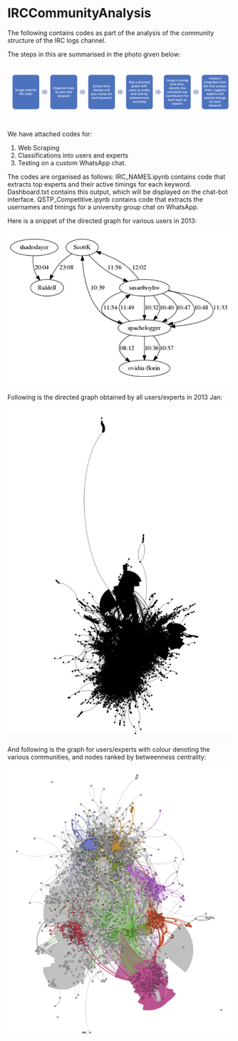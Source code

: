 # IRCCommunityAnalysis
The following contains codes as part of the analysis of the community structure of the IRC logs channel. 

The steps in this are summarised in the photo given below:

![Steps for creation of chat-bot](https://github.com/soundarya98/IRCCommunityAnalysis/blob/master/Images/Project_Flow.png)

We have attached codes for:
1. Web Scraping
2. Classifications into users and experts
3. Testing on a custom WhatsApp chat.

The codes are organised as follows:
IRC_NAMES.ipynb contains code that extracts top experts and their active timings for each keyword.
Dashboard.txt contains this output, which will be displayed on the chat-bot interface.
QSTP_Competitive.ipynb contains code that extracts the usernames and timings for a university group chat on WhatsApp.


Here is a snippet of the directed graph for various users in 2013:

![Directed Graph](https://github.com/soundarya98/IRCCommunityAnalysis/blob/master/Images/DirectedGraph.png)

Following is the directed graph obtained by all users/experts in 2013 Jan:

![GephiGraph1](https://github.com/soundarya98/IRCCommunityAnalysis/blob/master/Images/GephiGraph1.png)

And following is the graph for users/experts with colour denoting the various communities, and nodes ranked by betweenness centrality:

![GephiGraph2](https://github.com/soundarya98/IRCCommunityAnalysis/blob/master/Images/GephiGraph2.png)
